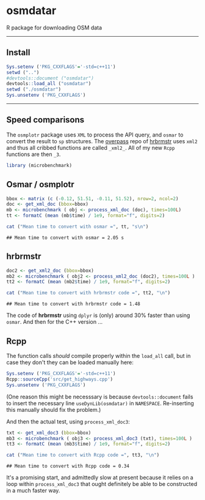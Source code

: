 osmdatar
========

R package for downloading OSM data

------------------------------------------------------------------------

Install
-------

``` r
Sys.setenv ('PKG_CXXFLAGS'='-std=c++11')
setwd ("..")
#devtools::document ("osmdatar")
devtools::load_all ("osmdatar")
setwd ("./osmdatar")
Sys.unsetenv ('PKG_CXXFLAGS')
```

------------------------------------------------------------------------

Speed comparisons
-----------------

The `osmplotr` package uses `XML` to process the API query, and `osmar` to convert the result to `sp` structures. The [overpass](https://github.com/hrbrmstr/overpass/) repo of [hrbrmstr](https://github.com/hrbrmstr) uses `xml2` and thus all cribbed functions are called `_xml2_`. All of my new `Rcpp` functions are then `_3`.

``` r
library (microbenchmark)
```

Osmar / osmplotr
----------------

``` r
bbox <- matrix (c (-0.12, 51.51, -0.11, 51.52), nrow=2, ncol=2)
doc <- get_xml_doc (bbox=bbox)
mb <- microbenchmark ( obj <- process_xml_doc (doc), times=100L)
tt <- formatC (mean (mb$time) / 1e9, format="f", digits=2)
```

``` r
cat ("Mean time to convert with osmar =", tt, "s\n")
```

    ## Mean time to convert with osmar = 2.05 s

hrbrmstr
--------

``` r
doc2 <- get_xml2_doc (bbox=bbox)
mb2 <- microbenchmark ( obj2 <- process_xml2_doc (doc2), times=100L )
tt2 <- formatC (mean (mb2$time) / 1e9, format="f", digits=2)
```

``` r
cat ("Mean time to convert with hrbrmstr code =", tt2, "\n")
```

    ## Mean time to convert with hrbrmstr code = 1.48

The code of **hrbrmstr** using `dplyr` is (only) around 30% faster than using `osmar`. And then for the C++ version ...

Rcpp
----

The function calls *should* compile properly within the `load_all` call, but in case they don't they can be loaded manually here:

``` r
Sys.setenv ('PKG_CXXFLAGS'='-std=c++11')
Rcpp::sourceCpp('src/get_highways.cpp')
Sys.unsetenv ('PKG_CXXFLAGS')
```

(One reason this might be necesssary is because `devtools::document` fails to insert the necessary line `useDynLib(osmdatar)` in `NAMESPACE`. Re-inserting this manually should fix the problem.)

And then the actual test, using `process_xml_doc3`:

``` r
txt <- get_xml_doc3 (bbox=bbox)
mb3 <- microbenchmark ( obj3 <- process_xml_doc3 (txt), times=100L )
tt3 <- formatC (mean (mb3$time) / 1e9, format="f", digits=2)
```

``` r
cat ("Mean time to convert with Rcpp code =", tt3, "\n")
```

    ## Mean time to convert with Rcpp code = 0.34

It's a promising start, and admittedly slow at present because it relies on a loop within `process_xml_doc3` that ought definitely be able to be constructed in a much faster way.
